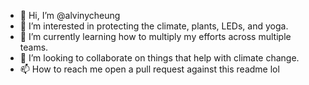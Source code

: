 - 👋 Hi, I’m @alvinycheung
- 👀 I’m interested in protecting the climate, plants, LEDs, and yoga.
- 🌱 I’m currently learning how to multiply my efforts across multiple teams.
- 💞️ I’m looking to collaborate on things that help with climate change.
- 📫 How to reach me open a pull request against this readme lol

<!---
alvinycheung/alvinycheung is a ✨ special ✨ repository because its `README.md` (this file) appears on your GitHub profile.
You can click the Preview link to take a look at your changes.
--->
